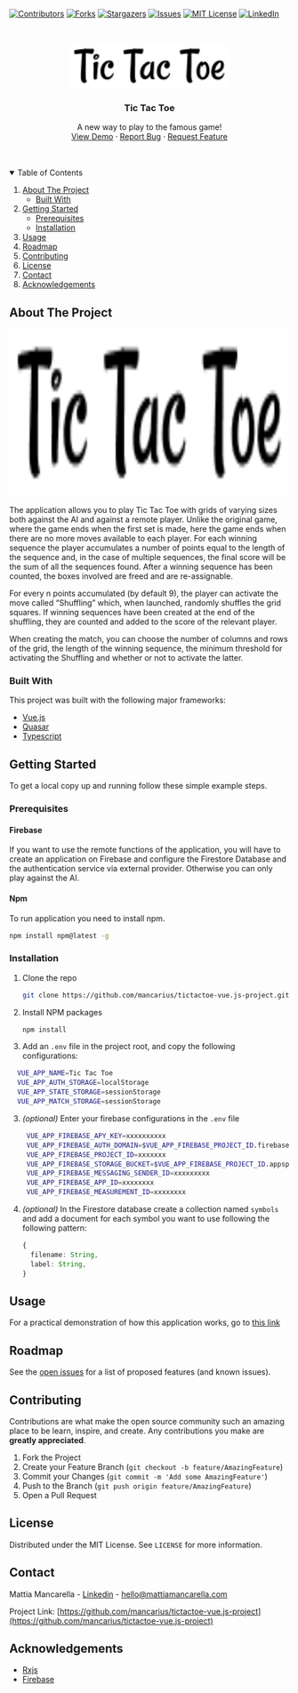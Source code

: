 <!--
*** Thanks for checking out the Best-README-Template. If you have a suggestion
*** that would make this better, please fork the repo and create a pull request
*** or simply open an issue with the tag "enhancement".
*** Thanks again! Now go create something AMAZING! :D
-->



<!-- PROJECT SHIELDS -->
<!--
*** I'm using markdown "reference style" links for readability.
*** Reference links are enclosed in brackets [ ] instead of parentheses ( ).
*** See the bottom of this document for the declaration of the reference variables
*** for contributors-url, forks-url, etc. This is an optional, concise syntax you may use.
*** https://www.markdownguide.org/basic-syntax/#reference-style-links
-->
[![Contributors][contributors-shield]][contributors-url]
[![Forks][forks-shield]][forks-url]
[![Stargazers][stars-shield]][stars-url]
[![Issues][issues-shield]][issues-url]
[![MIT License][license-shield]][license-url]
[![LinkedIn][linkedin-shield]][linkedin-url]



<!-- PROJECT LOGO -->
<br />
<p align="center">
  <a href="https://github.com/tictactoe-vue.js-project/">
    <img src="images\logo.png" alt="Logo"  height="80">
  </a>

  <h3 align="center">Tic Tac Toe</h3>

  <p align="center">
    A new way to play to the famous game!
    <br />
    <a href="https://www.mattiamancarella.com/works/vue/tic-tac-toe">View Demo</a>
    ·
    <a href="https://github.com/mancarius/tictactoe-vue.js-project/issues">Report Bug</a>
    ·
    <a href="https://github.com/mancarius/tictactoe-vue.js-project/issues">Request Feature</a>
  </p>
</p>
<br />
<br />


<!-- TABLE OF CONTENTS -->
<details open="open">
  <summary>Table of Contents</summary>
  <ol>
    <li>
      <a href="#about-the-project">About The Project</a>
      <ul>
        <li><a href="#built-with">Built With</a></li>
      </ul>
    </li>
    <li>
      <a href="#getting-started">Getting Started</a>
      <ul>
        <li><a href="#prerequisites">Prerequisites</a></li>
        <li><a href="#installation">Installation</a></li>
      </ul>
    </li>
    <li><a href="#usage">Usage</a></li>
    <li><a href="#roadmap">Roadmap</a></li>
    <li><a href="#contributing">Contributing</a></li>
    <li><a href="#license">License</a></li>
    <li><a href="#contact">Contact</a></li>
    <li><a href="#acknowledgements">Acknowledgements</a></li>
  </ol>
</details>



<!-- ABOUT THE PROJECT -->
## About The Project

<p align="center">
    <img src="./images/Logo.png" alt="Logo"  height="300">
</p>

The application allows you to play Tic Tac Toe with grids of varying sizes both against the AI ​​and against a remote player.
Unlike the original game, where the game ends when the first set is made, here the game ends when there are no more moves available to each player. For each winning sequence the player accumulates a number of points equal to the length of the sequence and, in the case of multiple sequences, the final score will be the sum of all the sequences found. After a winning sequence has been counted, the boxes involved are freed and are re-assignable.

For every n points accumulated (by default 9), the player can activate the move called “Shuffling” which, when launched, randomly shuffles the grid squares. If winning sequences have been created at the end of the shuffling, they are counted and added to the score of the relevant player.

When creating the match, you can choose the number of columns and rows of the grid, the length of the winning sequence, the minimum threshold for activating the Shuffling and whether or not to activate the latter.

### Built With

This project was built with the following major frameworks:
* [Vue.js](https://www.vuejs.org)
* [Quasar](https://www.quasar.dev)
* [Typescript](https://www.typescriptlang.org/)



<!-- GETTING STARTED -->
## Getting Started

To get a local copy up and running follow these simple example steps.

### Prerequisites

#### Firebase
If you want to use the remote functions of the application, you will have to create an application on Firebase and configure the Firestore Database and the authentication service via external provider. Otherwise you can only play against the AI.

#### Npm
To run application you need to install npm.
  ```sh
  npm install npm@latest -g
  ```

### Installation

1. Clone the repo
   ```sh
   git clone https://github.com/mancarius/tictactoe-vue.js-project.git
   ```
2. Install NPM packages
   ```sh
   npm install
   ```
3. Add an `.env` file in the project root, and copy the following configurations:
  ```sh
    VUE_APP_NAME=Tic Tac Toe
    VUE_APP_AUTH_STORAGE=localStorage
    VUE_APP_STATE_STORAGE=sessionStorage
    VUE_APP_MATCH_STORAGE=sessionStorage
  ```
3. _(optional)_ Enter your firebase configurations in the `.env` file
   ```sh
    VUE_APP_FIREBASE_APY_KEY=xxxxxxxxxx
    VUE_APP_FIREBASE_AUTH_DOMAIN=$VUE_APP_FIREBASE_PROJECT_ID.firebaseapp.com
    VUE_APP_FIREBASE_PROJECT_ID=xxxxxxx
    VUE_APP_FIREBASE_STORAGE_BUCKET=$VUE_APP_FIREBASE_PROJECT_ID.appspot.com
    VUE_APP_FIREBASE_MESSAGING_SENDER_ID=xxxxxxxxx
    VUE_APP_FIREBASE_APP_ID=xxxxxxxx
    VUE_APP_FIREBASE_MEASUREMENT_ID=xxxxxxxx
   ```
4. _(optional)_ In the Firestore database create a collection named `symbols` and add a document for each symbol you want to use following the following pattern:
    ```Typescript
    {
      filename: String,
      label: String,
    }
    ```


<!-- USAGE EXAMPLES -->
## Usage

For a practical demonstration of how this application works, go to [this link](https://www.mattiamancarella.com/works/vue/tic-tac-toe)



<!-- ROADMAP -->
## Roadmap

See the [open issues](https://github.com/othneildrew/Best-README-Template/issues) for a list of proposed features (and known issues).



<!-- CONTRIBUTING -->
## Contributing

Contributions are what make the open source community such an amazing place to be learn, inspire, and create. Any contributions you make are **greatly appreciated**.

1. Fork the Project
2. Create your Feature Branch (`git checkout -b feature/AmazingFeature`)
3. Commit your Changes (`git commit -m 'Add some AmazingFeature'`)
4. Push to the Branch (`git push origin feature/AmazingFeature`)
5. Open a Pull Request



<!-- LICENSE -->
## License

Distributed under the MIT License. See `LICENSE` for more information.



<!-- CONTACT -->
## Contact

Mattia Mancarella - [Linkedin](https://www.linkedin.com/in/mattia-mancarella) - hello@mattiamancarella.com

Project Link: [https://github.com/mancarius/tictactoe-vue.js-project](https://github.com/mancarius/tictactoe-vue.js-project)



<!-- ACKNOWLEDGEMENTS -->
## Acknowledgements
* [Rxjs](https://rxjs.dev)
* [Firebase](https://firebase.google.com/)





<!-- MARKDOWN LINKS & IMAGES -->
<!-- https://www.markdownguide.org/basic-syntax/#reference-style-links -->
[contributors-shield]: https://img.shields.io/github/contributors/mancarius/tictactoe-vue.js-project.svg?style=for-the-badge
[contributors-url]: https://github.com/mancarius/tictactoe-vue.js-project/graphs/contributors
[forks-shield]: https://img.shields.io/github/forks/mancarius/tictactoe-vue.js-project.svg?style=for-the-badge
[forks-url]: https://github.com/mancarius/tictactoe-vue.js-project/network/members
[stars-shield]: https://img.shields.io/github/stars/mancarius/tictactoe-vue.js-project.svg?style=for-the-badge
[stars-url]: https://github.com/mancarius/tictactoe-vue.js-project/stargazers
[issues-shield]: https://img.shields.io/github/issues/mancarius/tictactoe-vue.js-project.svg?style=for-the-badge
[issues-url]: https://github.com/mancarius/tictactoe-vue.js-project/issues
[license-shield]: https://img.shields.io/github/license/mancarius/tictactoe-vue.js-project.svg?style=for-the-badge
[license-url]: https://github.com/mancarius/tictactoe-vue.js-project/blob/master/LICENSE.txt
[linkedin-shield]: https://img.shields.io/badge/-LinkedIn-black.svg?style=for-the-badge&logo=linkedin&colorB=555
[linkedin-url]: https://linkedin.com/in/mattia-mancarella
[product-screenshot]: images/screenshot.png
